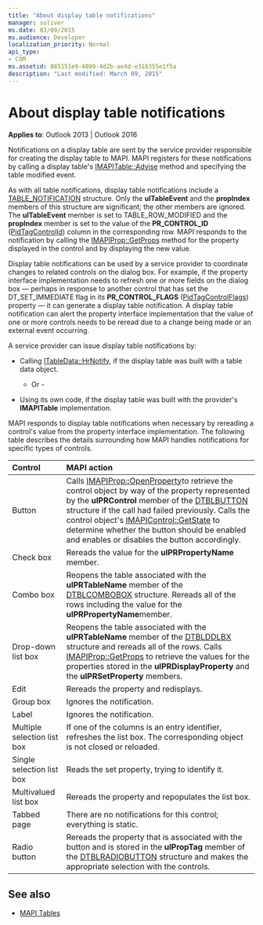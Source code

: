 ```yaml
---
title: "About display table notifications"
manager: soliver
ms.date: 03/09/2015
ms.audience: Developer
localization_priority: Normal
api_type:
- COM
ms.assetid: 085151e9-4809-4d2b-ae4d-e318355e1f5a
description: "Last modified: March 09, 2015"
---
```


# About display table notifications

**Applies to**: Outlook 2013 | Outlook 2016 
  
Notifications on a display table are sent by the service provider responsible for creating the display table to MAPI. MAPI registers for these notifications by calling a display table's [IMAPITable::Advise](imapitable-advise.md) method and specifying the table modified event. 
  
As with all table notifications, display table notifications include a [TABLE_NOTIFICATION](table_notification.md) structure. Only the **ulTableEvent** and the **propIndex** members of this structure are significant; the other members are ignored. The **ulTableEvent** member is set to TABLE_ROW_MODIFIED and the **propIndex** member is set to the value of the **PR_CONTROL_ID** ([PidTagControlId](pidtagcontrolid-canonical-property.md)) column in the corresponding row. MAPI responds to the notification by calling the [IMAPIProp::GetProps](imapiprop-getprops.md) method for the property displayed in the control and by displaying the new value. 
  
Display table notifications can be used by a service provider to coordinate changes to related controls on the dialog box. For example, if the property interface implementation needs to refresh one or more fields on the dialog box — perhaps in response to another control that has set the DT_SET_IMMEDIATE flag in its **PR_CONTROL_FLAGS** ([PidTagControlFlags](pidtagcontrolflags-canonical-property.md)) property — it can generate a display table notification. A display table notification can alert the property interface implementation that the value of one or more controls needs to be reread due to a change being made or an external event occurring. 
  
A service provider can issue display table notifications by:
  
- Calling [ITableData::HrNotify](itabledata-hrnotify.md), if the display table was built with a table data object.
    
    - Or -
    
- Using its own code, if the display table was built with the provider's **IMAPITable** implementation. 
    
MAPI responds to display table notifications when necessary by rereading a control's value from the property interface implementation. The following table describes the details surrounding how MAPI handles notifications for specific types of controls.
  
|**Control**|**MAPI action**|
|:-----|:-----|
|Button  <br/> |Calls [IMAPIProp::OpenProperty](imapiprop-openproperty.md)to retrieve the control object by way of the property represented by the **ulPRControl** member of the [DTBLBUTTON](dtblbutton.md) structure if the call had failed previously. Calls the control object's [IMAPIControl::GetState](imapicontrol-getstate.md) to determine whether the button should be enabled and enables or disables the button accordingly.  <br/> |
|Check box  <br/> |Rereads the value for the **ulPRPropertyName** member.  <br/> |
|Combo box  <br/> |Reopens the table associated with the **ulPRTableName** member of the [DTBLCOMBOBOX](dtblcombobox.md) structure. Rereads all of the rows including the value for the **ulPRPropertyName**member.  <br/> |
|Drop-down list box  <br/> |Reopens the table associated with the **ulPRTableName** member of the [DTBLDDLBX](dtblddlbx.md) structure and rereads all of the rows. Calls [IMAPIProp::GetProps](imapiprop-getprops.md) to retrieve the values for the properties stored in the **ulPRDisplayProperty** and the **ulPRSetProperty** members.  <br/> |
|Edit  <br/> |Rereads the property and redisplays.  <br/> |
|Group box  <br/> |Ignores the notification.  <br/> |
|Label  <br/> |Ignores the notification.  <br/> |
|Multiple selection list box  <br/> |If one of the columns is an entry identifier, refreshes the list box. The corresponding object is not closed or reloaded.  <br/> |
|Single selection list box  <br/> |Reads the set property, trying to identify it.  <br/> |
|Multivalued list box  <br/> |Rereads the property and repopulates the list box.  <br/> |
|Tabbed page  <br/> |There are no notifications for this control; everything is static.  <br/> |
|Radio button  <br/> |Rereads the property that is associated with the button and is stored in the **ulPropTag** member of the [DTBLRADIOBUTTON](dtblradiobutton.md) structure and makes the appropriate selection with the controls.  <br/> |
   
## See also

- [MAPI Tables](mapi-tables.md)

